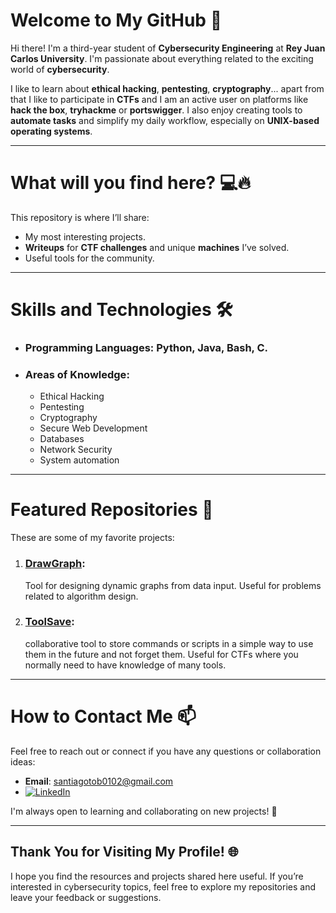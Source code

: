 # Welcome to My GitHub 👋

Hi there! I'm a third-year student of **Cybersecurity Engineering** at **Rey Juan Carlos University**. I'm passionate about everything related to the exciting world of **cybersecurity**.


I like to learn about **ethical hacking**, **pentesting**, **cryptography**... apart from that I like to participate in **CTFs** and I am an active user on platforms like **hack the box**, **tryhackme** or **portswigger**.
I also enjoy creating tools to **automate tasks** and simplify my daily workflow, especially on **UNIX-based operating systems**. 

---
# What will you find here? 💻🔥
 This repository is where I’ll share:

- My most interesting projects.
- **Writeups** for **CTF challenges** and unique **machines** I’ve solved.
- Useful tools for the community.

---

# Skills and Technologies 🛠️

- ### **Programming Languages**: Python, Java, Bash, C.
- ### **Areas of Knowledge**:
  - Ethical Hacking
  - Pentesting
  - Cryptography
  - Secure Web Development
  - Databases
  - Network Security
  - System automation

---

# Featured Repositories 🌟

These are some of my favorite projects:

1. ### [**DrawGraph**](https://github.com/znatii/DrawGraphs):
   
   Tool for designing dynamic graphs from data input. Useful for problems related to algorithm design.
   
2. ### [**ToolSave**](https://github.com/dreysanox/ToolSave):

   collaborative tool to store commands or scripts in a simple way to use them in the future and not forget them. Useful for CTFs where you normally need to have knowledge of many tools.

---

# How to Contact Me 📫

Feel free to reach out or connect if you have any questions or collaboration ideas:

- **Email**: [santiagotob0102@gmail.com](mailto:santiagotob0102@gmail.com)
- <a href="https://www.linkedin.com/in/santiago-tovar-velasco/" target="_blank"><img src="https://img.shields.io/badge/LinkedIn-%230077B5.svg?&style=flat-square&logo=linkedin&logoColor=white" alt="LinkedIn"></a>


I'm always open to learning and collaborating on new projects! 🚀

---

## Thank You for Visiting My Profile! 🌐

I hope you find the resources and projects shared here useful. If you’re interested in cybersecurity topics, feel free to explore my repositories and leave your feedback or suggestions.
